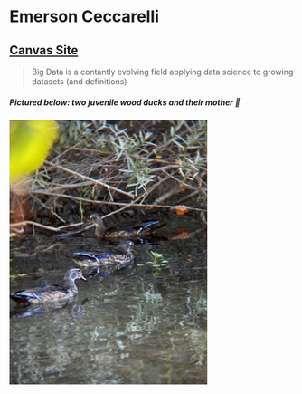 # Emerson Ceccarelli
## [Canvas Site](https://sdsu.instructure.com/courses/188639)
> Big Data is a contantly evolving field applying data science to growing datasets (and definitions)
>
##### _Pictured below: two juvenile wood ducks and their mother_ :duck:
<!--![Two juvenile wood ducks and their mother](Wood_Ducks.JPG)-->

<img src="Wood_Ducks.JPG" alt="Two juvenile wood ducks and their mother" width="350"/>
